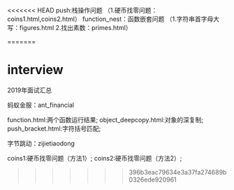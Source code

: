 <<<<<<< HEAD
push:栈操作问题
（1.硬币找零问题：coins1.html,coins2.html）
function_nest：函数嵌套问题
（1.字符串首字母大写：figures.html
  2.找出素数：primes.html）

=======
# interview
2019年面试汇总

蚂蚁金服：ant_financial

function.html:两个函数运行结果;
object_deepcopy.html:对象的深复制;
push_bracket.html:字符括号匹配;

字节跳动：zijietiaodong

coins1:硬币找零问题（方法1）;
coins2:硬币找零问题（方法2）;
>>>>>>> 396b3eac79634e3a37fa274689b0326ede920961
